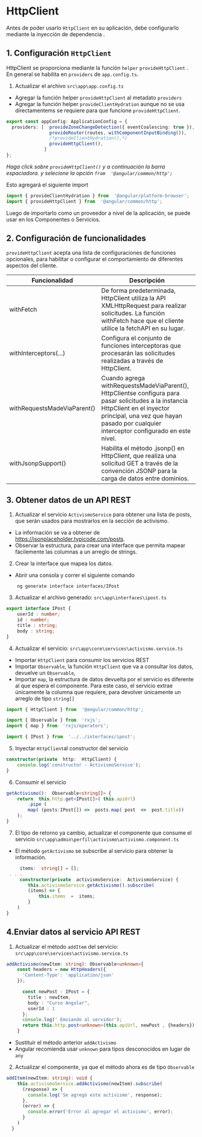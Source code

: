 # HttpClient

Antes de poder usarlo `HttpClient` en su aplicación, debe configurarlo mediante la inyección de dependencia .

## 1. Configuración `HttpClient`

HttpClient se proporciona mediante la función `helper` `provideHttpClient` . En general se habilita en `providers` de  `app.config.ts`.

1. Actualizar el archivo `src\app\app.config.ts`
- Agregar la función helper `provideHttpClient` al metadato `providers`
- Agregar la función helper `provideClientHydration` aunque no se usa directamentems se requiere para que funcione `provideHttpClient`.


```typescript
export const appConfig: ApplicationConfig = {
  providers: [  provideZoneChangeDetection({ eventCoalescing: true }),
                provideRouter(routes, withComponentInputBinding()),
                /*provideClientHydration(),*/
                provideHttpClient(),
              ]
};
```
_Haga click sobre `provideHttpClient()` y a continuación la barra espaciadora. y selecione la opción `from  '@angular/common/http';`_

Esto agregará el siguiente import
```typescript
import { provideClientHydration } from  '@angular/platform-browser';
import { provideHttpClient } from  '@angular/common/http';
```
Luego de importarlo como un proveedor a nivel de la aplicación, se puede usar en los Componentes o Servicios.


## 2. Configuración de funcionalidades
`provideHttpClient` acepta una lista de configuraciones de funciones opcionales, para habilitar o configurar el comportamiento de diferentes aspectos del cliente.

|Funcionalidad | Descripción|
|--|--|
|withFetch| De forma predeterminada, HttpClient utiliza la API XMLHttpRequest para realizar solicitudes. La función withFetch hace que el cliente utilice la fetchAPI en su lugar. |
|withInterceptors(...)| Configura el conjunto de funciones interceptoras que procesarán las solicitudes realizadas a través de HttpClient.
|withRequestsMadeViaParent()|Cuando agrega withRequestsMadeViaParent(), HttpClientse configura para pasar solicitudes a la instancia HttpClient en el inyector principal, una vez que hayan pasado por cualquier interceptor configurado en este nivel.|
|withJsonpSupport()| Habilita el método .jsonp() en HttpClient, que realiza una solicitud GET a través de la convención JSONP para la carga de datos entre dominios.|

## 3. Obtener datos de un API REST

1. Actualizar el servicio `ActivismoService` para obtener una lista de posts, que serán usados para mostrarlos en la sección de activismo.
- La información se va a obtener de https://jsonplaceholder.typicode.com/posts.
- Observar la estructura, para crear una interface que permita mapear fácilemente las columnas a un arreglo de strings.

2. Crear la interface que mapea los datos.

- Abrir una consola y correr el siguiente comando
```shell
	ng generate interface interfaces/IPost
```
3. Actualizar el archivo generado: `src\app\interfaces\ipost.ts`
```typescript
export interface IPost {
    userId : number;
    id : number;
    title : string;
    body : string;
}
```
4. Actualizar el servicio: `src\app\core\services\activismo.service.ts`

- Importar  `HttpClient` para consumir los servicios REST
- Importar `Observable`, la función `HttpClient` que va a consultar los datos, devuelve un `Observable`,  
- Importar `map`, la estructura de datos devuelta por el servicio es diferente al que espera el componente. Para este caso, el servicio extrae únicamente la columna que requiere, para devolver únicamente un arreglo de tipo  `string[]`
```typescript
import { HttpClient } from  '@angular/common/http';

import { Observable } from  'rxjs';
import { map } from  'rxjs/operators';

import { IPost } from  '../../interfaces/ipost';
```

5. Inyectar `HttpClient`al constructor del servicio
```typescript
constructor(private  http:  HttpClient) {
	console.log('constructor - ActivismoService');
}
```
6. Consumir el servicio

```typescript
getActivismo():  Observable<string[]> {
	return  this.http.get<IPost[]>( this.apiUrl)
		.pipe (
		map( (posts:IPost[]) =>  posts.map( post  =>  post.title))
	);
}
```

7. El tipo de retorno ya cambio, actualizar el componente que consume el servicio `src\app\admin\perfil\activismo\activismo.component.ts`

- El método `getActivismo` se subscribe al servicio para obtener la información.
```typescript
	 items:  string[] = [];
 . . .
	 constructor(private  activismoService:  ActivismoService) {
		this.activismoService.getActivismo().subscribe(
		(items) => {
			this.items  =  items;
		}
	)
}
```
## 4.Enviar datos al servicio API REST
1. Actualizar el método `addItem` del servicio: `src\app\core\services\activismo.service.ts`

```typescript
addActivismo(newItem: string): Observable<unknown>{
    const headers = new HttpHeaders({
      'Content-Type': 'application/json'
    });

      const newPost : IPost = {
        title : newItem,
        body : "Curso Angular",
        userId : 1
      };
      console.log(' Emviando al servidor');
      return this.http.post<unknown>(this.apiUrl, newPost , {headers});
    }
```
- Sustituir el método anterior `addActivismo`
- Angular recomienda usar `unknown`  para tipos desconocidos en lugar de `any`

2. Actualizar el componente, ya que el método ahora es de tipo `Observable`

```typescript
addItem(newItem: string): void {
    this.activismoService.addActivismo(newItem).subscribe(
      (response) => {
        console.log('Se agregó este activismo', response);
      },
      (error) => {
        console.error('Error al agregar el activismo', error);
      }
    )
  }
```


<!--stackedit_data:
eyJoaXN0b3J5IjpbMzA3NDMwMzMsLTE1NjE4Mjg0NzcsNTQyOD
A0OTI3LDI2OTU3OTcwMywtMTQ2ODg0ODcwNSwtMjAzODAzNzc5
NywtMTU4MDcyNjg3NV19
-->